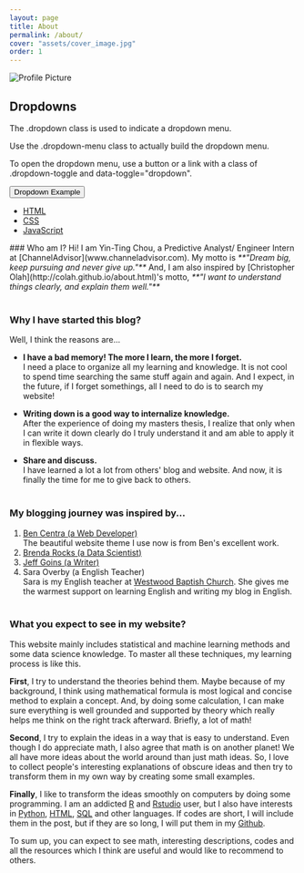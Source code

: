 ```yaml
---
layout: page
title: About
permalink: /about/
cover: "assets/cover_image.jpg"
order: 1
---
```

<img src="{{ site.baseurl }}/assets/profile-placeholder.png" title="Profile Picture" class="profile">
<div class="container">
  <h2>Dropdowns</h2>
  <p>The .dropdown class is used to indicate a dropdown menu.</p>
  <p>Use the .dropdown-menu class to actually build the dropdown menu.</p>
  <p>To open the dropdown menu, use a button or a link with a class of .dropdown-toggle and data-toggle="dropdown".</p>
  <div class="dropdown">
    <button class="btn btn-primary dropdown-toggle" type="button" data-toggle="dropdown">Dropdown Example
    <span class="caret"></span></button>
    <ul class="dropdown-menu">
      <li><a href="#">HTML</a></li>
      <li><a href="#">CSS</a></li>
      <li><a href="#">JavaScript</a></li>
    </ul>
  </div>
</div>
### Who am I?
Hi! I am Yin-Ting Chou, a Predictive Analyst/ Engineer Intern at [ChannelAdvisor](www.channeladvisor.com).
My motto is <em>**"Dream big, keep pursuing and never give up."**</em> And, I am also inspired by [Christopher Olah](http://colah.github.io/about.html)'s motto, <em>**"I want to understand things clearly, and explain them well."**</em>  <br /><br />

### Why I have started this blog?
Well, I think the reasons are...
  * **I have a bad memory! The more I learn, the more I forget.** <br />
    I need a place to organize all my learning and knowledge. It is not cool to spend time searching the same stuff again and again. And I expect, in the future, if I forget somethings, all I need to do is to search my website! <br />

  * **Writing down is a good way to internalize knowledge.** <br />
    After the experience of doing my masters thesis, I realize that only when I can write it down clearly do I truly understand it and am able to apply it in flexible ways. <br />

  * **Share and discuss.** <br />
    I have learned a lot a lot from others' blog and website. And now, it is finally the time for me to give back to others. <br /><br />

### My blogging journey was inspired by...
1.  [Ben Centra (a Web Developer)](http://bencentra.com/projects/2015/08/19/centrarium.html) <br />The beautiful website theme I use now is from Ben's excellent work.
2.  [Brenda Rocks (a Data Scientist)](https://brendanrocks.com/blogging-with-rmarkdown-knitr-jekyll/)
3.  [Jeff Goins (a Writer)](https://goinswriter.com/why-blog/)
4.  Sara Overby (a English Teacher) <br /> Sara is my English teacher at [Westwood Baptish Church](http://www.westwoodbc.org/neighborhood-ministries). She gives me the warmest support on learning English and writing my blog in English. <br /><br />

### What you expect to see in my website?
This website mainly includes statistical and machine learning methods and some data science knowledge. To master all these techniques, my learning process is like this.

**First**, I try to understand the theories behind them. Maybe because of my background, I think using mathematical formula is most logical and concise method to explain a concept. And, by doing some calculation, I can make sure everything is well grounded and supported by theory which really helps me think on the right track afterward. Briefly, a lot of math!

**Second**, I try to explain the ideas in a way that is easy to understand. Even though I do appreciate math, I also agree that math is on another planet! We all have more ideas about the world around than just math ideas. So, I love to collect people's interesting explanations of obscure ideas and then try to transform them in my own way by creating some small examples.

**Finally**, I like to transform the ideas smoothly on computers by doing some programming. I am an addicted [R](https://www.r-project.org) and [Rstudio](https://www.rstudio.com) user, but I also have interests in [Python](https://www.python.org), [HTML](https://www.w3schools.com/html/), [SQL](https://www.w3schools.com/sql/) and other languages. If codes are short, I will include them in the post, but if they are so long, I will put them in my [Github](https://github.com/choux130).

To sum up, you can expect to see math, interesting descriptions, codes and all the resources which I think are useful and would like to recommend to others. <br /><br />
